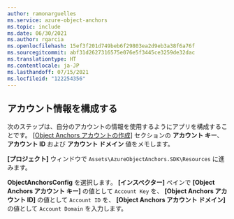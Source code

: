 ```yaml
---
author: ramonarguelles
ms.service: azure-object-anchors
ms.topic: include
ms.date: 06/30/2021
ms.author: rgarcia
ms.openlocfilehash: 15ef3f201d749beb6f29803ea2d9eb3a38f6a76f
ms.sourcegitcommit: abf31d2627316575e076e5f3445ce3259de32dac
ms.translationtype: HT
ms.contentlocale: ja-JP
ms.lasthandoff: 07/15/2021
ms.locfileid: "122254356"
---
```

## <a name="configure-the-account-information"></a>アカウント情報を構成する

次のステップは、自分のアカウントの情報を使用するようにアプリを構成することです。 [[Object Anchors アカウントの作成]](#create-an-object-anchors-account) セクションの **アカウント キー**、**アカウント ID** および **アカウント ドメイン** 値をメモします。

**[プロジェクト]** ウィンドウで `Assets\AzureObjectAnchors.SDK\Resources` に進みます。 

**ObjectAnchorsConfig** を選択します。 **[インスペクター]** ペインで **[Object Anchors アカウント キー]** の値として `Account Key` を、 **[Object Anchors アカウント ID]** の値として `Account ID` を、 **[Object Anchors アカウント ドメイン]** の値として `Account Domain` を入力します。
